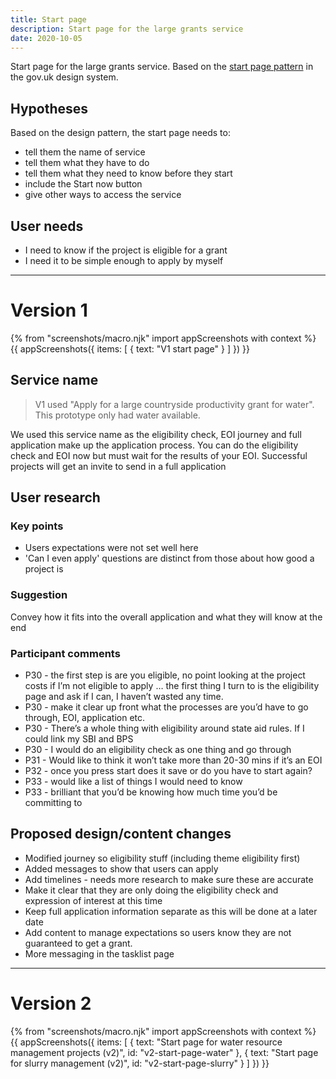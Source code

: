 ```yaml
---
title: Start page
description: Start page for the large grants service
date: 2020-10-05
---
```


Start page for the large grants service. Based on the [start page pattern](https://design-system.service.gov.uk/patterns/start-pages/) in the gov.uk design system.

## Hypotheses

Based on the design pattern, the start page needs to:

* tell them the name of service
* tell them what they have to do
* tell them what they need to know before they start
* include the Start now button
* give other ways to access the service

## User needs
* I need to know if the project is eligible for a grant
* I need it to be simple enough to apply by myself

***

# Version 1

{% from "screenshots/macro.njk" import appScreenshots with context %}
{{ appScreenshots({
  items: [
    {
      text: "V1 start page"
    }
  ]
}) }}

## Service name

>V1 used "Apply for a large countryside productivity grant for water". This prototype only had water available.

We used this service name as the eligibility check, EOI journey and full application make up the application process. You can do the eligibility check and EOI now but must wait for the results of your EOI. Successful projects will get an invite to send in a full application

## User research

### Key points

* Users expectations were not set well here
* 'Can I even apply' questions are distinct from those about how good a project is

### Suggestion

Convey how it fits into the overall application and what they will know at the end

### Participant comments

* P30 - the first step is are you eligible, no point looking at the project costs if I’m not eligible to apply … the first thing I turn to is the eligibility page and ask if I can, I haven’t wasted any time.
* P30 - make it clear up front what the processes are you’d have to go through, EOI, application etc.
* P30 - There’s a whole thing with eligibility around state aid rules. If I could link my SBI and BPS
* P30 - I would do an eligibility check as one thing and go through
* P31 - Would like to think it won’t take more than 20-30 mins if it’s an EOI
* P32 - once you press start does it save or do you have to start again?
* P33 - would like a list of things I would need to know
* P33 - brilliant that you’d be knowing how much time you’d be committing to

## Proposed design/content changes

* Modified journey so eligibility stuff (including theme eligibility first)
* Added messages to show that users can apply
* Add timelines - needs more research to make sure these are accurate
* Make it clear that they are only doing the eligibility check and expression of interest at this time
* Keep full application information separate as this will be done at a later date
* Add content to manage expectations so users know they are not guaranteed to get a grant.
* More messaging in the tasklist page

***

# Version 2

{% from "screenshots/macro.njk" import appScreenshots with context %}
{{ appScreenshots({
  items: [
    {
      text: "Start page for water resource management projects (v2)", id: "v2-start-page-water"
    },
    {
      text: "Start page for slurry management (v2)", id: "v2-start-page-slurry"
    }
  ]
}) }}
